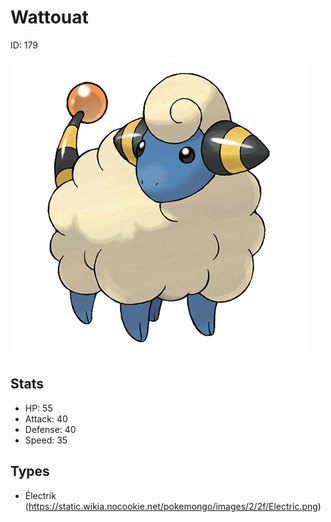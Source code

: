 # Wattouat


ID: 179

![](https://raw.githubusercontent.com/PokeAPI/sprites/master/sprites/pokemon/other/official-artwork/179.png "Wattouat")

## Stats


 - HP: 55
 - Attack: 40
 - Defense: 40
 - Speed: 35

## Types


 - Électrik (https://static.wikia.nocookie.net/pokemongo/images/2/2f/Electric.png)
